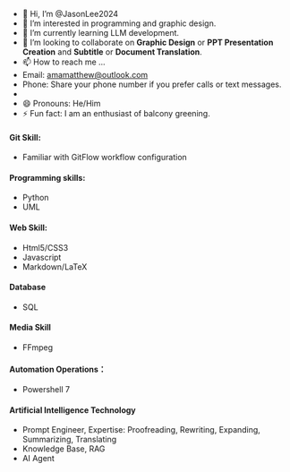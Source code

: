 - 👋 Hi, I’m @JasonLee2024
- 👀 I’m interested in programming and graphic design.
- 🌱 I’m currently learning LLM development.
- 💞️ I’m looking to collaborate on **Graphic Design** or **PPT Presentation Creation** and **Subtitle** or **Document Translation**.
- 📫 How to reach me ...
- Email: amamatthew@outlook.com
- Phone: Share your phone number if you prefer calls or text messages.
- 
- 😄 Pronouns: He/Him
- ⚡ Fun fact: I am an enthusiast of balcony greening.

<!---
JasonLee2024/JasonLee2024 is a ✨ special ✨ repository because its `README.md` (this file) appears on your GitHub profile.
You can click the Preview link to take a look at your changes.
--->

#### Git Skill:
* Familiar with GitFlow workflow configuration

#### Programming skills:
* Python
* UML

#### Web Skill:
* Html5/CSS3
* Javascript
* Markdown/LaTeX

#### Database
* SQL

#### Media Skill
* FFmpeg

#### Automation Operations：
* Powershell 7

#### Artificial Intelligence Technology
* Prompt Engineer, Expertise: Proofreading, Rewriting, Expanding, Summarizing, Translating
* Knowledge Base, RAG
* AI Agent

